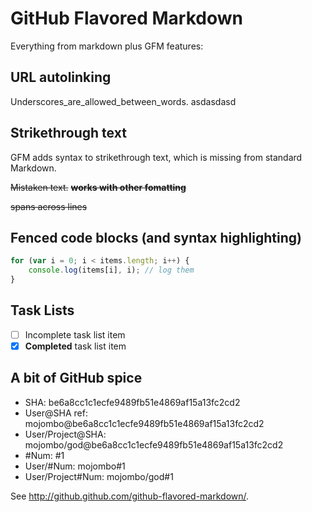 GitHub Flavored Markdown
========================

Everything from markdown plus GFM features:

## URL autolinking

Underscores_are_allowed_between_words.
asdasdasd

## Strikethrough text

GFM adds syntax to strikethrough text, which is missing from standard Markdown.

~~Mistaken text.~~
~~**works with other fomatting**~~

~~spans across
lines~~

## Fenced code blocks (and syntax highlighting)

```javascript
for (var i = 0; i < items.length; i++) {
    console.log(items[i], i); // log them
}
```

## Task Lists

- [ ] Incomplete task list item
- [x] **Completed** task list item

## A bit of GitHub spice

* SHA: be6a8cc1c1ecfe9489fb51e4869af15a13fc2cd2
* User@SHA ref: mojombo@be6a8cc1c1ecfe9489fb51e4869af15a13fc2cd2
* User/Project@SHA: mojombo/god@be6a8cc1c1ecfe9489fb51e4869af15a13fc2cd2
* \#Num: #1
* User/#Num: mojombo#1
* User/Project#Num: mojombo/god#1

See http://github.github.com/github-flavored-markdown/.


